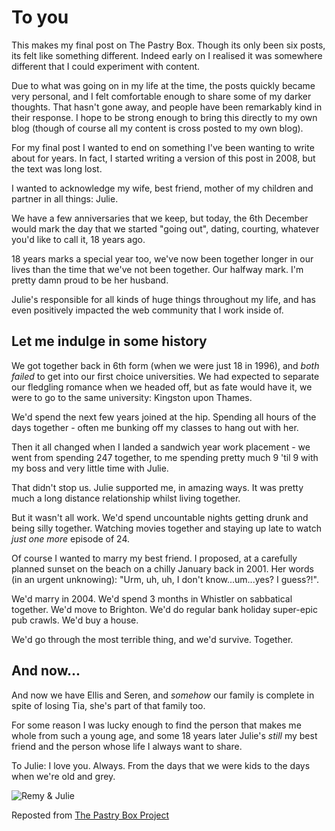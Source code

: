 # To you

This makes my final post on The Pastry Box. Though its only been six posts, its felt like something different. Indeed early on I realised it was somewhere different that I could experiment with content.

Due to what was going on in my life at the time, the posts quickly became very personal, and I felt comfortable enough to share some of my darker thoughts. That hasn't gone away, and people have been remarkably kind in their response. I hope to be strong enough to bring this directly to my own blog (though of course all my content is cross posted to my own blog).

For my final post I wanted to end on something I've been wanting to write about for years. In fact, I started writing a version of this post in 2008, but the text was long lost.

I wanted to acknowledge my wife, best friend, mother of my children and partner in all things: Julie.

We have a few anniversaries that we keep, but today, the 6th December would mark the day that we started "going out", dating, courting, whatever you'd like to call it, 18 years ago.

18 years marks a special year too, we've now been together longer in our lives than the time that we've not been together. Our halfway mark. I'm pretty damn proud to be her husband.

Julie's responsible for all kinds of huge things throughout my life, and has even positively impacted the web community that I work inside of.

## Let me indulge in some history

We got together back in 6th form (when we were just 18 in 1996), and *both failed* to get into our first choice universities. We had expected to separate our fledgling romance when we headed off, but as fate would have it, we were to go to the same university: Kingston upon Thames.

We'd spend the next few years joined at the hip. Spending all hours of the days together - often me bunking off my classes to hang out with her.

Then it all changed when I landed a sandwich year work placement - we went from spending 247 together, to me spending pretty much 9 'til 9 with my boss and very little time with Julie.

That didn't stop us. Julie supported me, in amazing ways. It was pretty much a long distance relationship whilst living together.

But it wasn't all work. We'd spend uncountable nights getting drunk and being silly together. Watching movies together and staying up late to watch *just one more* episode of 24.

Of course I wanted to marry my best friend. I proposed, at a carefully planned sunset on the beach on a chilly January back in 2001. Her words (in an urgent unknowing): "Urm, uh, uh, I don't know...um...yes? I guess?!".

We'd marry in 2004. We'd spend 3 months in Whistler on sabbatical together. We'd move to Brighton. We'd do regular bank holiday super-epic pub crawls. We'd buy a house.

We'd go through the most terrible thing, and we'd survive. Together.

## And now...

And now we have Ellis and Seren, and *somehow* our family is complete in spite of losing Tia, she's part of that family too.

For some reason I was lucky enough to find the person that makes me whole from such a young age, and some 18 years later Julie's *still* my best friend and the person whose life I always want to share.

To Julie: I love you. Always. From the days that we were kids to the days when we're old and grey.

![Remy & Julie](/images/us-1996.jpg)

Reposted from [The Pastry Box Project](https://the-pastry-box-project.net/remy-sharp/2014-december-6)
